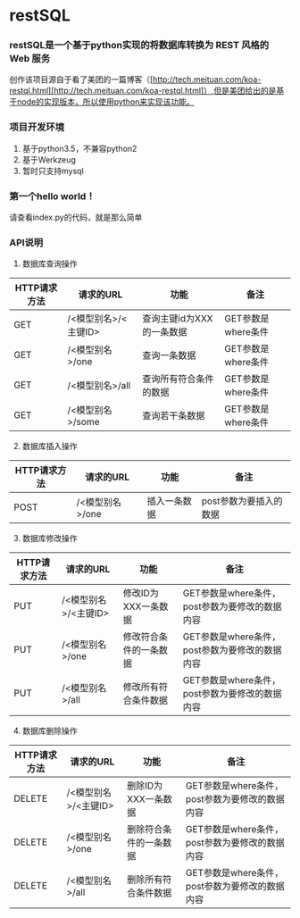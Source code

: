 # restSQL
### restSQL是一个基于python实现的将数据库转换为 REST 风格的 Web 服务

创作该项目源自于看了美团的一篇博客（[http://tech.meituan.com/koa-restql.html][http://tech.meituan.com/koa-restql.html]）,但是美团给出的是基于node的实现版本，所以使用python来实现该功能。

### 项目开发环境

 1. 基于python3.5，不兼容python2
 2. 基于Werkzeug
 3. 暂时只支持mysql

### 第一个hello world！

请查看index.py的代码，就是那么简单


 ### API说明

 1. 数据库查询操作

| HTTP请求方法 | 请求的URL | 功能 | 备注 |
| --- | --- | --- | --- |
| GET | /<模型别名>/<主键ID> | 查询主键id为XXX的一条数据| GET参数是where条件 |
| GET | /<模型别名>/one | 查询一条数据| GET参数是where条件 |
| GET | /<模型别名>/all | 查询所有符合条件的数据| GET参数是where条件 |
| GET | /<模型别名>/some | 查询若干条数据| GET参数是where条件 |

 2. 数据库插入操作

| HTTP请求方法 | 请求的URL | 功能 | 备注 |
| --- | --- | --- | --- |
| POST | /<模型别名>/one | 插入一条数据| post参数为要插入的数据 |

 3. 数据库修改操作
 
| HTTP请求方法 | 请求的URL | 功能 | 备注 |
| --- | --- | --- | --- |
| PUT | /<模型别名>/<主键ID> | 修改ID为XXX一条数据| GET参数是where条件，post参数为要修改的数据内容 |
| PUT | /<模型别名>/one | 修改符合条件的一条数据| GET参数是where条件，post参数为要修改的数据内容 |
| PUT | /<模型别名>/all | 修改所有符合条件数据| GET参数是where条件，post参数为要修改的数据内容 |

 4. 数据库删除操作

| HTTP请求方法 | 请求的URL | 功能 | 备注 |
| --- | --- | --- | --- |
| DELETE | /<模型别名>/<主键ID> | 删除ID为XXX一条数据| GET参数是where条件，post参数为要修改的数据内容 |
| DELETE | /<模型别名>/one | 删除符合条件的一条数据| GET参数是where条件，post参数为要修改的数据内容 |
| DELETE | /<模型别名>/all | 删除所有符合条件数据| GET参数是where条件，post参数为要修改的数据内容 |
